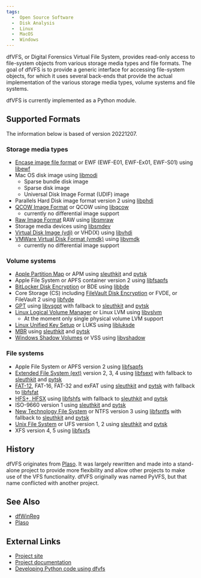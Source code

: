 ```yaml
---
tags:
  -  Open Source Software
  -  Disk Analysis
  -  Linux
  -  MacOS
  -  Windows
---
```

dfVFS, or Digital Forensics Virtual File System, provides read-only
access to file-system objects from various storage media types and file
formats. The goal of dfVFS is to provide a generic interface for
accessing file-system objects, for which it uses several back-ends that
provide the actual implementation of the various storage media types,
volume systems and file systems.

dfVFS is currently implemented as a Python module.

## Supported Formats

The information below is based of version 20221207.

### Storage media types

- [Encase image file format](encase_image_file_format.md) or EWF (EWF-E01,
  EWF-Ex01, EWF-S01) using [libewf](libewf "wikilink")
- Mac OS disk image using [libmodi](libmodi "wikilink")
  - Sparse bundle disk image
  - Sparse disk image
  - Universal Disk Image Format (UDIF) image
- Parallels Hard Disk image format version 2 using [libphdi](libphdi "wikilink")
- [QCOW Image Format](qcow_image_format.md) or QCOW using
  [libqcow](libqcow.md "wikilink")
  - currently no differential image support
- [Raw Image Format](raw_image_format.md) RAW using [libsmraw](libsmraw.md)
- Storage media devices using [libsmdev](libsmdev.md)
- [Virtual Disk Image (vdi)](virtual_disk_image_(vdi).md) or VHD(X) using
  [libvhdi](libvhdi.md "wikilink")
- [VMWare Virtual Disk Format (vmdk)](vmware_virtual_disk_format_(vmdk).md)
  using [libvmdk](libvmdk.md "wikilink")
  - currently no differential image support

### Volume systems

- [Apple Partition Map](apm.md) or APM using
  [sleuthkit](sleuthkit.md "wikilink") and [pytsk](pytsk "wikilink")
- Apple File System or APFS container version 2 using
  [libfsapfs](libfsapfs.md "wikilink")
- [BitLocker Disk Encryption](bitlocker_disk_encryption.md) or BDE using
  [libbde](libbde.md)
- Core Storage (CS) including [FileVault Disk
  Encryption](filevault_disk_encryption.md) or FVDE, or FileVault 2 using
  [libfvde](libfvde.md "wikilink")
- [GPT](gpt.md) using [libvsgpt](libvsgpt "wikilink") with fallback to
  [sleuthkit](sleuthkit.md "wikilink") and [pytsk](pytsk "wikilink")
- [Linux Logical Volume Manager](linux_logical_volume_manager_(lvm).md) or
  Linux LVM using [libvslvm](libvslvm.md "wikilink")
  - At the moment only single physical volume LVM support
- [Linux Unified Key Setup](linux_unified_key_setup_(luks).md) or LUKS using
  [libluksde](libluksde.md "wikilink")
- [MBR](mbr.md) using [sleuthkit](sleuthkit.md "wikilink") and
  [pytsk](pytsk "wikilink")
- [Windows Shadow Volumes](windows_shadow_volumes.md) or VSS using
  [libvshadow](libvshadow.md "wikilink")

### File systems

- Apple File System or APFS version 2 using [libfsapfs](libfsapfs.md "wikilink")
- [Extended File System (ext)](extended_file_system_(ext).md) version 2, 3, 4
  using [libfsext](libfsext "wikilink") with fallback to
  [sleuthkit](sleuthkit.md "wikilink") and [pytsk](pytsk "wikilink")
- [FAT-12](fat.md), FAT-16, FAT-32 and exFAT using
  [sleuthkit](sleuthkit.md "wikilink") and [pytsk](pytsk "wikilink") with
  fallback to [libfsfat](libfsfat "wikilink")
- [HFS+, HFSX](hfs+.md) using [libfshfs](libfshfs "wikilink") with fallback to
  [sleuthkit](sleuthkit.md "wikilink") and [pytsk](pytsk "wikilink")
- ISO-9660 version 1 using [sleuthkit](sleuthkit.md "wikilink") and
  [pytsk](pytsk "wikilink")
- [New Technology File System](new_technology_file_system_(ntfs).md) or NTFS
  version 3 using [libfsntfs](libfsntfs "wikilink") with fallback to
  [sleuthkit](sleuthkit.md "wikilink") and [pytsk](pytsk "wikilink")
- [Unix File System](unix_file_system_(ufs).md) or UFS version 1, 2 using
  [sleuthkit](sleuthkit.md "wikilink") and [pytsk](pytsk "wikilink")
- XFS version 4, 5 using [libfsxfs](libfsxfs "wikilink")

## History

dfVFS originates from [Plaso](plaso.md). It was largely rewritten and made into
a stand-alone project to provide more flexibility and allow other projects to
make use of the VFS functionality. dfVFS originally was named PyVFS, but that
name conflicted with another project.

## See Also

- [dfWinReg](dfwinreg.md)
- [Plaso](plaso.md)

## External Links

- [Project site](https://github.com/log2timeline/dfvfs/)
- [Project documentation](https://github.com/log2timeline/dfvfs/wiki)
- [Developing Python code using
  dfvfs](https://github.com/log2timeline/dfvfs/wiki/Development)
